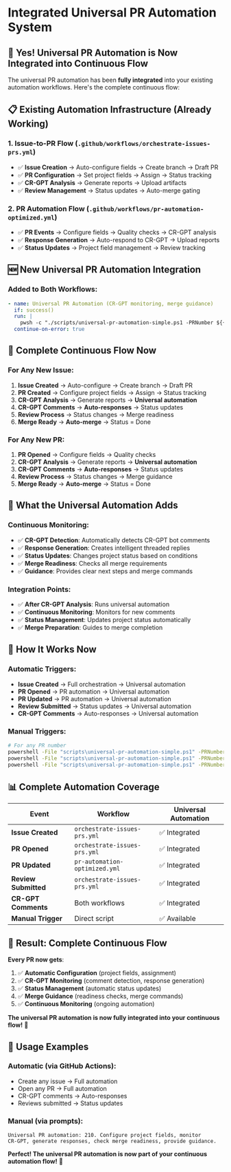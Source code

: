 # Integrated Universal PR Automation System

## 🚀 **Yes! Universal PR Automation is Now Integrated into Continuous Flow**

The universal PR automation has been **fully integrated** into your existing automation workflows. Here's the complete continuous flow:

## 📋 **Existing Automation Infrastructure** (Already Working)

### 1. **Issue-to-PR Flow** (`.github/workflows/orchestrate-issues-prs.yml`)
- ✅ **Issue Creation** → Auto-configure fields → Create branch → Draft PR
- ✅ **PR Configuration** → Set project fields → Assign → Status tracking
- ✅ **CR-GPT Analysis** → Generate reports → Upload artifacts
- ✅ **Review Management** → Status updates → Auto-merge gating

### 2. **PR Automation Flow** (`.github/workflows/pr-automation-optimized.yml`)
- ✅ **PR Events** → Configure fields → Quality checks → CR-GPT analysis
- ✅ **Response Generation** → Auto-respond to CR-GPT → Upload reports
- ✅ **Status Updates** → Project field management → Review tracking

## 🆕 **New Universal PR Automation Integration**

### **Added to Both Workflows**:
```yaml
- name: Universal PR Automation (CR-GPT monitoring, merge guidance)
  if: success()
  run: |
    pwsh -c "./scripts/universal-pr-automation-simple.ps1 -PRNumber ${{ needs.detect-and-route.outputs.pr_number }}"
  continue-on-error: true
```

## 🔄 **Complete Continuous Flow Now**

### **For Any New Issue**:
1. **Issue Created** → Auto-configure → Create branch → Draft PR
2. **PR Created** → Configure project fields → Assign → Status tracking
3. **CR-GPT Analysis** → Generate reports → **Universal automation**
4. **CR-GPT Comments** → **Auto-responses** → Status updates
5. **Review Process** → Status changes → Merge readiness
6. **Merge Ready** → **Auto-merge** → Status = Done

### **For Any New PR**:
1. **PR Opened** → Configure fields → Quality checks
2. **CR-GPT Analysis** → Generate reports → **Universal automation**
3. **CR-GPT Comments** → **Auto-responses** → Status updates
4. **Review Process** → Status changes → Merge guidance
5. **Merge Ready** → **Auto-merge** → Status = Done

## 🎯 **What the Universal Automation Adds**

### **Continuous Monitoring**:
- ✅ **CR-GPT Detection**: Automatically detects CR-GPT bot comments
- ✅ **Response Generation**: Creates intelligent threaded replies
- ✅ **Status Updates**: Changes project status based on conditions
- ✅ **Merge Readiness**: Checks all merge requirements
- ✅ **Guidance**: Provides clear next steps and merge commands

### **Integration Points**:
- ✅ **After CR-GPT Analysis**: Runs universal automation
- ✅ **Continuous Monitoring**: Monitors for new comments
- ✅ **Status Management**: Updates project status automatically
- ✅ **Merge Preparation**: Guides to merge completion

## 🚀 **How It Works Now**

### **Automatic Triggers**:
- **Issue Created** → Full orchestration → Universal automation
- **PR Opened** → PR automation → Universal automation
- **PR Updated** → PR automation → Universal automation
- **Review Submitted** → Status updates → Universal automation
- **CR-GPT Comments** → Auto-responses → Universal automation

### **Manual Triggers**:
```bash
# For any PR number
powershell -File "scripts\universal-pr-automation-simple.ps1" -PRNumber "210"
powershell -File "scripts\universal-pr-automation-simple.ps1" -PRNumber "211"
powershell -File "scripts\universal-pr-automation-simple.ps1" -PRNumber "212"
```

## 📊 **Complete Automation Coverage**

| Event | Workflow | Universal Automation |
|-------|----------|----------------------|
| **Issue Created** | `orchestrate-issues-prs.yml` | ✅ Integrated |
| **PR Opened** | `orchestrate-issues-prs.yml` | ✅ Integrated |
| **PR Updated** | `pr-automation-optimized.yml` | ✅ Integrated |
| **Review Submitted** | `orchestrate-issues-prs.yml` | ✅ Integrated |
| **CR-GPT Comments** | Both workflows | ✅ Integrated |
| **Manual Trigger** | Direct script | ✅ Available |

## 🎉 **Result: Complete Continuous Flow**

**Every PR now gets**:
1. ✅ **Automatic Configuration** (project fields, assignment)
2. ✅ **CR-GPT Monitoring** (comment detection, response generation)
3. ✅ **Status Management** (automatic status updates)
4. ✅ **Merge Guidance** (readiness checks, merge commands)
5. ✅ **Continuous Monitoring** (ongoing automation)

**The universal PR automation is now fully integrated into your continuous flow!** 🚀

## 🔧 **Usage Examples**

### **Automatic (via GitHub Actions)**:
- Create any issue → Full automation
- Open any PR → Full automation
- CR-GPT comments → Auto-responses
- Reviews submitted → Status updates

### **Manual (via prompts)**:
```
Universal PR automation: 210. Configure project fields, monitor CR‑GPT, generate responses, check merge readiness, provide guidance.
```

**Perfect! The universal PR automation is now part of your continuous automation flow!** 🎯
